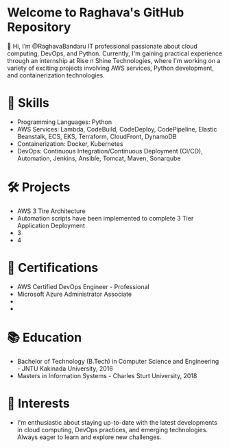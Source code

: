 # Welcome to Raghava's GitHub Repository

👋 Hi, I’m @RaghavaBandaru IT professional passionate about cloud computing, DevOps, and Python. Currently, I'm gaining practical experience through an internship at Rise n Shine Technologies, where I'm working on a variety of exciting projects involving AWS services, Python development, and containerization technologies.

# 🔧 Skills
* Programming Languages: Python
* AWS Services: Lambda, CodeBuild, CodeDeploy, CodePipeline, Elastic Beanstalk, ECS, EKS, Terraform, CloudFront, DynamoDB
* Containerization: Docker, Kubernetes
* DevOps: Continuous Integration/Continuous Deployment (CI/CD), Automation, Jenkins, Ansible, Tomcat, Maven, Sonarqube

# 🛠️ Projects
* AWS 3 Tire Architecture 
* Automation scripts have been implemented to complete 3 Tier Application Deployment
* 3
* 4
  
# 📖 Certifications
* AWS Certified DevOps Engineer - Professional
* Microsoft Azure Administrator Associate
*
* 
# 📚 Education
* Bachelor of Technology (B.Tech) in Computer Science and Engineering - JNTU Kakinada University, 2016
* Masters in Information Systems - Charles Sturt University, 2018

# 🌱 Interests
*  I'm enthusiastic about staying up-to-date with the latest developments in cloud computing, DevOps practices, and emerging technologies. Always eager to learn and explore new challenges.





<!---
RaghavaBandaru/RaghavaBandaru is a ✨ special ✨ repository because its `README.md` (this file) appears on your GitHub profile.
You can click the Preview link to take a look at your changes.
--->
